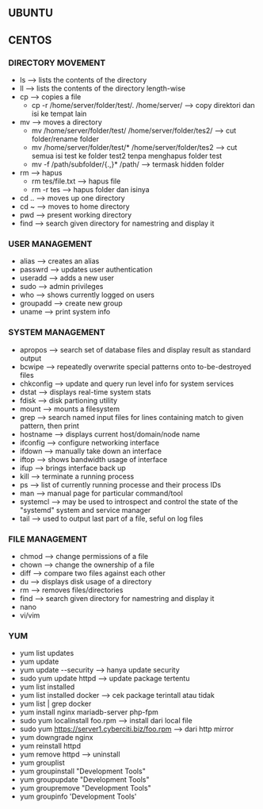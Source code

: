 ## UBUNTU

## CENTOS
### DIRECTORY MOVEMENT
- ls --> lists the contents of the directory
- ll --> lists the contents of the directory length-wise
- cp --> copies a file
  - cp -r /home/server/folder/test/. /home/server/  --> copy direktori dan isi ke tempat lain
- mv --> moves a directory
  - mv /home/server/folder/test/ /home/server/folder/tes2/ --> cut folder/rename folder
  - mv /home/server/folder/test/* /home/server/folder/tes2 --> cut semua isi test ke folder test2 tenpa menghapus folder test
  - mv -f /path/subfolder/{.,}* /path/ --> termask hidden folder
- rm --> hapus
  - rm tes/file.txt --> hapus file
  - rm -r tes --> hapus folder dan isinya
- cd .. --> moves up one directory
- cd ~ --> moves to home directory
- pwd --> present working directory
- find --> search given directory for namestring and display it

### USER MANAGEMENT
- alias --> creates an alias
- passwrd --> updates user authentication
- useradd --> adds a new user
- sudo --> admin privileges
- who --> shows currently logged on users
- groupadd --> create new group
- uname --> print system info

 ### SYSTEM MANAGEMENT
- apropos --> search set of database files and display result as standard output
- bcwipe --> repeatedly overwrite special patterns onto to-be-destroyed files
- chkconfig  --> update and query run level info for system services
- dstat --> displays real-time system stats
- fdisk --> disk partioning utility
- mount --> mounts a filesystem
- grep --> search named input files for lines containing match to given pattern, then print
- hostname --> displays current host/domain/node name
- ifconfig --> configure networking interface
- ifdown --> manually take down an interface
- iftop --> shows bandwidth usage of interface
- ifup --> brings interface back up
- kill --> terminate a running process
- ps --> list of currently running processe and their process IDs
- man --> manual page for particular command/tool
- systemcl --> may be used to introspect and control the state of the "systemd" system and service manager
- tail --> used to output last part of a file, seful on log files

### FILE MANAGEMENT
- chmod --> change permissions of a file
- chown --> change the ownership of a file
- diff --> compare two files against each other
- du --> displays disk usage of a directory
- rm --> removes files/directories
- find --> search given directory for namestring and display it
- nano
- vi/vim

### YUM
- yum list updates
- yum update
- yum update --security --> hanya update security
- sudo yum update httpd --> update package tertentu
- yum list installed
- yum list installed docker --> cek package terintall atau tidak
- yum list | grep docker
- yum install nginx mariadb-server php-fpm
- sudo yum localinstall foo.rpm --> install dari local file 
- sudo yum https://server1.cyberciti.biz/foo.rpm --> dari http mirror
- yum downgrade nginx
- yum reinstall httpd
- yum remove httpd --> uninstall
- yum grouplist
- yum groupinstall "Development Tools"
- yum groupupdate "Development Tools"
- yum groupremove "Development Tools"
- yum groupinfo 'Development Tools'
